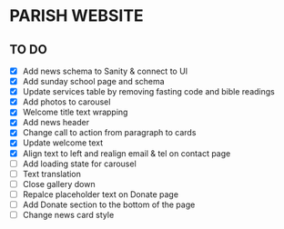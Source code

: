 # PARISH WEBSITE

## TO DO

- [x] Add news schema to Sanity & connect to UI
- [x] Add sunday school page and schema
- [x] Update services table by removing fasting code and bible readings
- [x] Add photos to carousel
- [x] Welcome title text wrapping
- [x] Add news header
- [x] Change call to action from paragraph to cards
- [x] Update welcome text
- [x] Align text to left and realign email & tel on contact page
- [ ] Add loading state for carousel
- [ ] Text translation
- [ ] Close gallery down
- [ ] Repalce placeholder text on Donate page
- [ ] Add Donate section to the bottom of the page
- [ ] Change news card style